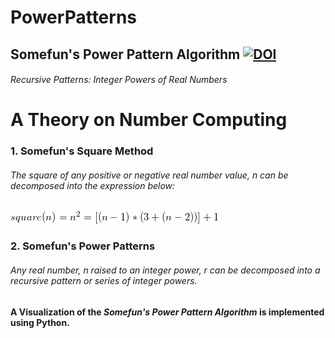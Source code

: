 # PowerPatterns 
## Somefun's Power Pattern Algorithm  [![DOI](https://zenodo.org/badge/151897391.svg)](https://zenodo.org/badge/latestdoi/151897391)
###### Recursive Patterns: Integer Powers of Real Numbers

# A Theory on Number Computing

### 1. Somefun's Square Method
###### The square of any positive or negative real number value, n can be decomposed into the expression below:
![ square(n) = [(n - 1 ) * (3 + (n - 2))] + 1](efun_sq.gif)
### 2. Somefun's Power Patterns
###### Any real number, n raised to an integer power, r can be decomposed into a recursive pattern or series of integer powers.

#### A Visualization of the *Somefun's Power Pattern Algorithm* is implemented using Python.

